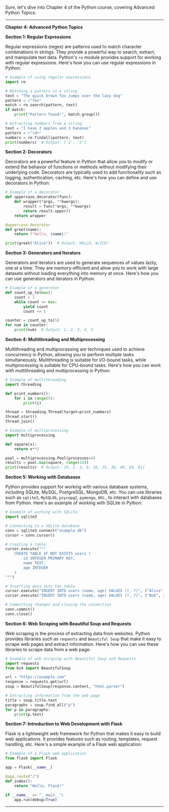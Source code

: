 Sure, let's dive into Chapter 4 of the Python course, covering Advanced Python Topics:

---

**Chapter 4: Advanced Python Topics**

**Section 1: Regular Expressions**

Regular expressions (regex) are patterns used to match character combinations in strings. They provide a powerful way to search, extract, and manipulate text data. Python's `re` module provides support for working with regular expressions. Here's how you can use regular expressions in Python:

```python
# Example of using regular expressions
import re

# Matching a pattern in a string
text = "The quick brown fox jumps over the lazy dog"
pattern = r"fox"
match = re.search(pattern, text)
if match:
    print("Pattern found:", match.group())
```

```python
# Extracting numbers from a string
text = "I have 2 apples and 3 bananas"
pattern = r"\d+"
numbers = re.findall(pattern, text)
print(numbers)  # Output: ['2', '3']
```

**Section 2: Decorators**

Decorators are a powerful feature in Python that allow you to modify or extend the behavior of functions or methods without modifying their underlying code. Decorators are typically used to add functionality such as logging, authentication, caching, etc. Here's how you can define and use decorators in Python:

```python
# Example of a decorator
def uppercase_decorator(func):
    def wrapper(*args, **kwargs):
        result = func(*args, **kwargs)
        return result.upper()
    return wrapper

@uppercase_decorator
def greet(name):
    return f"Hello, {name}!"

print(greet("Alice"))  # Output: HELLO, ALICE!
```

**Section 3: Generators and Iterators**

Generators and iterators are used to generate sequences of values lazily, one at a time. They are memory-efficient and allow you to work with large datasets without loading everything into memory at once. Here's how you can use generators and iterators in Python:

```python
# Example of a generator
def count_up_to(max):
    count = 1
    while count <= max:
        yield count
        count += 1

counter = count_up_to(5)
for num in counter:
    print(num)  # Output: 1, 2, 3, 4, 5
```

**Section 4: Multithreading and Multiprocessing**

Multithreading and multiprocessing are techniques used to achieve concurrency in Python, allowing you to perform multiple tasks simultaneously. Multithreading is suitable for I/O-bound tasks, while multiprocessing is suitable for CPU-bound tasks. Here's how you can work with multithreading and multiprocessing in Python:

```python
# Example of multithreading
import threading

def print_numbers():
    for i in range(5):
        print(i)

thread = threading.Thread(target=print_numbers)
thread.start()
thread.join()
```

```python
# Example of multiprocessing
import multiprocessing

def square(x):
    return x**2

pool = multiprocessing.Pool(processes=4)
results = pool.map(square, range(10))
print(results)  # Output: [0, 1, 4, 9, 16, 25, 36, 49, 64, 81]
```

**Section 5: Working with Databases**

Python provides support for working with various database systems, including SQLite, MySQL, PostgreSQL, MongoDB, etc. You can use libraries such as `sqlite3`, `MySQLdb`, `psycopg2`, `pymongo`, etc., to interact with databases from Python. Here's an example of working with SQLite in Python:

```python
# Example of working with SQLite
import sqlite3

# Connecting to a SQLite database
conn = sqlite3.connect("example.db")
cursor = conn.cursor()

# Creating a table
cursor.execute("""
    CREATE TABLE IF NOT EXISTS users (
        id INTEGER PRIMARY KEY,
        name TEXT,
        age INTEGER
    )
""")

# Inserting data into the table
cursor.execute("INSERT INTO users (name, age) VALUES (?, ?)", ("Alice", 30))
cursor.execute("INSERT INTO users (name, age) VALUES (?, ?)", ("Bob", 25))

# Committing changes and closing the connection
conn.commit()
conn.close()
```

**Section 6: Web Scraping with Beautiful Soup and Requests**

Web scraping is the process of extracting data from websites. Python provides libraries such as `requests` and `Beautiful Soup` that make it easy to scrape web pages and extract information. Here's how you can use these libraries to scrape data from a web page:

```python
# Example of web scraping with Beautiful Soup and Requests
import requests
from bs4 import BeautifulSoup

url = "https://example.com"
response = requests.get(url)
soup = BeautifulSoup(response.content, "html.parser")

# Extracting information from the web page
title = soup.title.text
paragraphs = soup.find_all("p")
for p in paragraphs:
    print(p.text)
```

**Section 7: Introduction to Web Development with Flask**

Flask is a lightweight web framework for Python that makes it easy to build web applications. It provides features such as routing, templates, request handling, etc. Here's a simple example of a Flask web application:

```python
# Example of a Flask web application
from flask import Flask

app = Flask(__name__)

@app.route("/")
def index():
    return "Hello, Flask!"

if __name__ == "__main__":
    app.run(debug=True)
```

---
